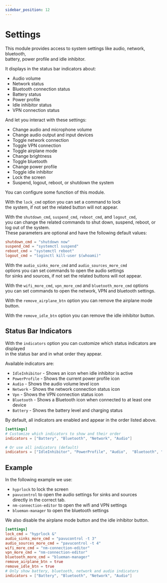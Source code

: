 ```yaml
---
sidebar_position: 12
---
```


# Settings

This module provides access to system settings like audio, network, bluetooth,  
battery, power profile and idle inhibitor.

It displays in the status bar indicators about:

- Audio volume
- Network status
- Bluetooth connection status
- Battery status
- Power profile
- Idle inhibitor status
- VPN connection status

And let you interact with these settings:

- Change audio and microphone volume
- Change audio output and input devices
- Toggle network connection
- Toggle VPN connection
- Toggle airplane mode
- Change brightness
- Toggle bluetooth
- Change power profile
- Toggle idle inhibitor
- Lock the screen
- Suspend, logout, reboot, or shutdown the system

You can configure some function of this module.

With the `lock_cmd` option you can set a command to lock  
the system, if not set the related button will not appear.

With the `shutdown_cmd`, `suspend_cmd`, `reboot_cmd`, and `logout_cmd`,  
you can change the related commands to shut down, suspend, reboot,
or log out of the system.  
These parameters are optional and have the following default values:

```toml
shutdown_cmd = "shutdown now"
suspend_cmd = "systemctl suspend"
reboot_cmd = "systemctl reboot"
logout_cmd = "loginctl kill-user $(whoami)"
```

With the `audio_sinks_more_cmd` and `audio_sources_more_cmd`  
options you can set commands to open the audio settings  
for sinks and sources, if not set the related buttons will not appear.

With the `wifi_more_cmd`, `vpn_more_cmd` and `bluetooth_more_cmd` options  
you can set commands to open the network, VPN and bluetooth settings.

With the `remove_airplane_btn` option you can remove the airplane mode button.

With the `remove_idle_btn` option you can remove the idle inhibitor button.

## Status Bar Indicators

With the `indicators` option you can customize which status indicators are displayed  
in the status bar and in what order they appear.

Available indicators are:

- `IdleInhibitor` - Shows an icon when idle inhibitor is active
- `PowerProfile` - Shows the current power profile icon
- `Audio` - Shows the audio volume level icon
- `Network` - Shows the network connection status icon
- `Vpn` - Shows the VPN connection status icon
- `Bluetooth` - Shows a Bluetooth icon when connected to at least one device
- `Battery` - Shows the battery level and charging status

By default, all indicators are enabled and appear in the order listed above.

```toml
[settings]
# Customize which indicators to show and their order
indicators = ["Battery", "Bluetooth", "Network", "Audio"]

# Or use all indicators (default)
indicators = ["IdleInhibitor", "PowerProfile", "Audio",  "Bluetooth", "Network", "Vpn", "Battery"]
```

## Example

In the following example we use:

- `hyprlock` to lock the screen
- `pavucontrol` to open the audio settings for sinks and sources  
  directly in the correct tab.
- `nm-connection-editor` to open the wifi and VPN settings
- `blueman-manager` to open the bluetooth settings

We also disable the airplane mode button and the idle inhibitor button.

```toml
[settings]
lock_cmd = "hyprlock &"
audio_sinks_more_cmd = "pavucontrol -t 3"
audio_sources_more_cmd = "pavucontrol -t 4"
wifi_more_cmd = "nm-connection-editor"
vpn_more_cmd = "nm-connection-editor"
bluetooth_more_cmd = "blueman-manager"
remove_airplane_btn = true
remove_idle_btn = true
# Only show battery, bluetooth, network and audio indicators
indicators = ["Battery", "Bluetooth", "Network", "Audio"]
```
